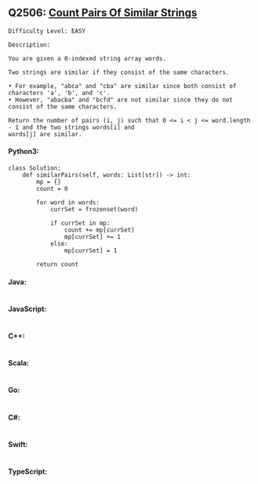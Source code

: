 ## Q2506: [Count Pairs Of Similar Strings](https://leetcode.com/problems/count-pairs-of-similar-strings/)

```
Difficulty Level: EASY
```

```
Description:

You are given a 0-indexed string array words.

Two strings are similar if they consist of the same characters.

• For example, "abca" and "cba" are similar since both consist of characters 'a', 'b', and 'c'.
• However, "abacba" and "bcfd" are not similar since they do not consist of the same characters.

Return the number of pairs (i, j) such that 0 <= i < j <= word.length - 1 and the two strings words[i] and
words[j] are similar.
```

#### Python3:

```
class Solution:
    def similarPairs(self, words: List[str]) -> int:
        mp = {}
        count = 0

        for word in words:
            currSet = frozenset(word)

            if currSet in mp:
                count += mp[currSet]
                mp[currSet] += 1
            else:
                mp[currSet] = 1
                
        return count
```

#### Java:

```

```

#### JavaScript:

```

```

#### C++:

```

```

#### Scala:

```

```

#### Go:

```

```

#### C#:

```

```

#### Swift:

```

```

#### TypeScript:

```

```
